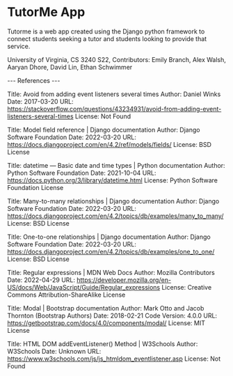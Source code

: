 # TutorMe App

Tutorme is a web app created using the Django python framework to connect students seeking a tutor and students looking to provide that service.  

University of Virginia, 
CS 3240 S22,
Contributors: Emily Branch, Alex Walsh, Aaryan Dhore, David Lin, Ethan Schwimmer

--- References ---

Title: Avoid from adding event listeners several times
Author: Daniel Winks
Date: 2017-03-20
URL: https://stackoverflow.com/questions/43234931/avoid-from-adding-event-listeners-several-times
License: Not Found

Title: Model field reference | Django documentation
Author: Django Software Foundation
Date: 2022-03-20
URL: https://docs.djangoproject.com/en/4.2/ref/models/fields/
License: BSD License

Title: datetime — Basic date and time types | Python documentation
Author: Python Software Foundation
Date: 2021-10-04
URL: https://docs.python.org/3/library/datetime.html
License: Python Software Foundation License

Title: Many-to-many relationships | Django documentation
Author: Django Software Foundation
Date: 2022-03-20
URL: https://docs.djangoproject.com/en/4.2/topics/db/examples/many_to_many/
License: BSD License

Title: One-to-one relationships | Django documentation
Author: Django Software Foundation
Date: 2022-03-20
URL: https://docs.djangoproject.com/en/4.2/topics/db/examples/one_to_one/
License: BSD License

Title: Regular expressions | MDN Web Docs
Author: Mozilla Contributors
Date: 2022-04-29
URL: https://developer.mozilla.org/en-US/docs/Web/JavaScript/Guide/Regular_expressions
License: Creative Commons Attribution-ShareAlike License

Title: Modal | Bootstrap documentation
Author: Mark Otto and Jacob Thornton (Bootstrap Authors)
Date: 2018-02-21
Code Version: 4.0.0
URL: https://getbootstrap.com/docs/4.0/components/modal/
License: MIT License

Title: HTML DOM addEventListener() Method | W3Schools
Author: W3Schools
Date: Unknown
URL: https://www.w3schools.com/js/js_htmldom_eventlistener.asp
License: Not Found






